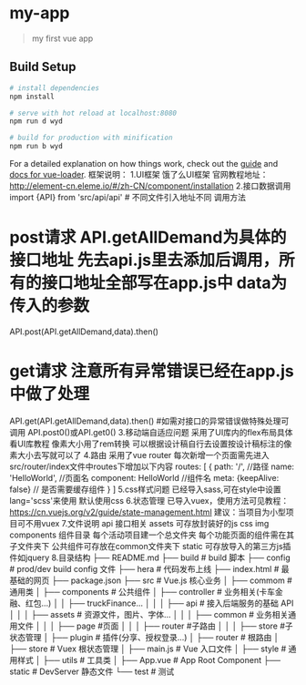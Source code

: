 # my-app

> my first vue app

## Build Setup

``` bash
# install dependencies
npm install

# serve with hot reload at localhost:8080
npm run d wyd

# build for production with minification
npm run b wyd

```

For a detailed explanation on how things work, check out the [guide](http://vuejs-templates.github.io/webpack/) and [docs for vue-loader](http://vuejs.github.io/vue-loader).
框架说明：
1.UI框架
  饿了么UI框架 官网教程地址：
  http://element-cn.eleme.io/#/zh-CN/component/installation
2.接口数据调用
  import {API} from 'src/api/api' # 不同文件引入地址不同
  调用方法
  # post请求 API.getAllDemand为具体的接口地址 先去api.js里去添加后调用，所有的接口地址全部写在app.js中  data为传入的参数
  API.post(API.getAllDemand,data).then()
  # get请求 注意所有异常错误已经在app.js中做了处理
  API.get(API.getAllDemand,data).then()
  #如需对接口的异常错误做特殊处理可调用 API.post0()或API.get0()
3.移动端自适应问题
  采用了UI库内的flex布局具体看UI库教程
  像素大小用了rem转换 可以根据设计稿自行去设置按设计稿标注的像素大小去写就可以了
4.路由
  采用了vue router 每次新增一个页面需先进入src/router/index文件中routes下增加以下内容
  routes: [
    {
      path: '/',   //路径
      name: 'HelloWorld', //页面名
      component: HelloWorld  //组件名
      meta: {keepAlive: false} // 是否需要缓存组件
    }
  ]
5.css样式问题
  已经导入sass,可在style中设置lang='scss'来使用 默认使用css
6.状态管理
  已导入vuex，使用方法可见教程：https://cn.vuejs.org/v2/guide/state-management.html
  建议：当项目为小型项目可不用vuex
7.文件说明
  api 接口相关
  assets 可存放封装好的js css img
  components 组件目录 每个活动项目建一个总文件夹  每个功能页面的组件需在其子文件夹下 公共组件可存放在common文件夹下
  static 可存放导入的第三方js插件如jquery
8.目录结构
├── README.md
├── build                     # build 脚本
├── config                    # prod/dev build config 文件
├── hera                      # 代码发布上线
├── index.html                # 最基础的网页
├── package.json
├── src                       # Vue.js 核心业务
│   ├── commom                # 通用类
│   ├── components            # 公共组件
│   ├── controller            # 业务相关(卡车金融、红包...)
│   │   ├── truckFinance...
│   │   │   ├── api           # 接入后端服务的基础 API
│   │   │   ├── assets        # 资源文件，图片、字体...
│   │   │   ├── common        # 业务相关通用文件
│   │   │   ├── page          #页面
│   │   │   ├── router        #子路由
│   │   │   ├── store         #子状态管理
│   ├── plugin                # 插件(分享、授权登录...)
│   ├── router                # 根路由
│   ├── store                 # Vuex 根状态管理
│   ├── main.js               # Vue 入口文件
│   ├── style                 # 通用样式
│   ├── utils                 # 工具类
│   ├── App.vue               # App Root Component
├── static                    # DevServer 静态文件
└── test                      # 测试
